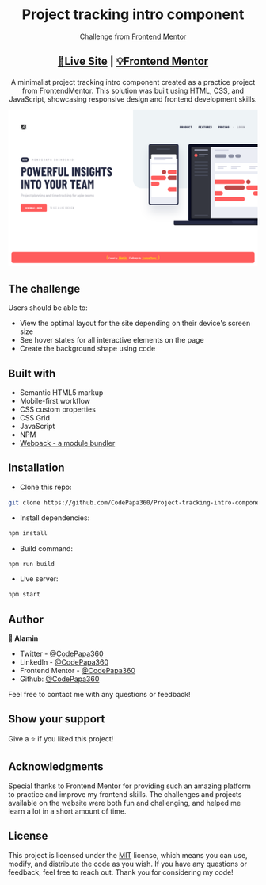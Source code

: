 <h1 align="center">Project tracking intro component</h1>
<div align="center">

Challenge from [Frontend Mentor](https://www.frontendmentor.io/profile/CodePapa360)

</div>

<h2 align="center">

[🚀Live Site](https://project-tracking-intro-codepapa360.netlify.app/)
|
[💡Frontend Mentor](https://www.frontendmentor.io/solutions/responsive-project-tracking-intro-component-nrBDDE7zbl)

</h2>

<p align="center">
A minimalist project tracking intro component created as a practice project from FrontendMentor. This solution was built using HTML, CSS, and JavaScript, showcasing responsive design and frontend development skills.
</p>

<a align="center" href="https://project-tracking-intro-codepapa360.netlify.app/">

![Screenshot](./screenshots/Project-tracking-intro-component-screenshot-codepapa360.png)

</a>

## The challenge

Users should be able to:

- View the optimal layout for the site depending on their device's screen size
- See hover states for all interactive elements on the page
- Create the background shape using code

## Built with

- Semantic HTML5 markup
- Mobile-first workflow
- CSS custom properties
- CSS Grid
- JavaScript
- NPM
- [Webpack - a module bundler](https://webpack.js.org/)

## Installation

- Clone this repo:

```sh
git clone https://github.com/CodePapa360/Project-tracking-intro-component.git
```

- Install dependencies:

```sh
npm install
```

- Build command:

```sh
npm run build
```

- Live server:

```sh
npm start
```

## Author

<b>👤 Alamin</b>

- Twitter - [@CodePapa360](https://www.twitter.com/CodePapa360)
- LinkedIn - [@CodePapa360](https://www.linkedin.com/in/codepapa360)
- Frontend Mentor - [@CodePapa360](https://www.frontendmentor.io/profile/CodePapa360)
- Github: [@CodePapa360](https://github.com/codepapa360)

Feel free to contact me with any questions or feedback!

## Show your support

Give a ⭐️ if you liked this project!

## Acknowledgments

Special thanks to Frontend Mentor for providing such an amazing platform to practice and improve my frontend skills. The challenges and projects available on the website were both fun and challenging, and helped me learn a lot in a short amount of time.

## License

This project is licensed under the [MIT](https://github.com/CodePapa360/Project-tracking-intro-component/blob/main/LICENSE.md) license, which means you can use, modify, and distribute the code as you wish. If you have any questions or feedback, feel free to reach out. Thank you for considering my code!
